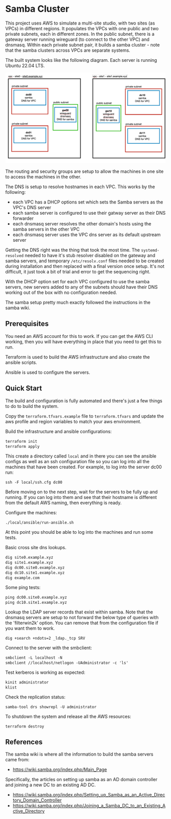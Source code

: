 # Samba Cluster

This project uses AWS to simulate a multi-site studio, with two sites (as VPCs) in different regions. It populates
the VPCs with one public and two private subnets, each in different zones. In the public subnet, there is a
gateway server running wireguard (to connect to the other VPC) and dnsmasq. Within each private subnet
pair, it builds a samba cluster - note that the samba clusters across VPCs are separate systems.

The built system looks like the following diagram. Each server is running Ubuntu 22.04 LTS.

![System Architeture Diagram](docs/network.png)

The routing and security groups are setup to allow the machines in one site to access the machines in the
other.

The DNS is setup to resolve hostnames in each VPC. This works by the following:

* each VPC has a DHCP options set which sets the Samba servers as the VPC's DNS server
* each samba server is configured to use their gatway server as their DNS forwarder
* each dnsmasq server resolves the other domain's hosts using the samba servers in the other VPC
* each dnsmasq server uses the VPC dns server as its default upstream server

Getting the DNS right was the thing that took the most time. The `systemd-resolved` needed to have it's
stub resolver disabled on the gateway and samba servers, and temporary `/etc/resolv.conf` files needed
to be created during installation and then replaced with a final version once setup. It's not difficult,
it just took a bit of trial and error to get the sequencing right.

With the DHCP option set for each VPC configured to use the samba servers, new servers added to any
of the subnets should have their DNS working out of the box with no configuration needed.

The samba setup pretty much exactly followed the instructions in the samba wiki.

## Prerequisites

You need an AWS account for this to work. If you can get the AWS CLI working, then you will
have everything in place that you need to get this to run.

Terraform is used to build the AWS infrastructure and also create the ansible scripts.

Ansible is used to configure the servers.

## Quick Start

The build and configuration is fully automated and there's just a few things to do to build the system.

Copy the `terraform.tfvars.example` file to `terraform.tfvars` and update the aws profile and region variables
to match your aws environment.

Build the infrastructure and ansible configurations:

    terraform init
    terraform apply

This create a directory called `local` and in there you can see the ansible configs as well as an
ssh configuration file so you can log into all the machines that have been created. For example,
to log into the server dc00 run:

    ssh -F local/ssh.cfg dc00

Before moving on to the next step, wait for the servers to be fully up and running. If you can log
into them and see that their hostname is different from the default AWS naming, then everything is
ready.

Configure the machines:

    ./local/ansible/run-ansible.sh

At this point you should be able to log into the machines and run some tests.

Basic cross site dns lookups.

    dig site0.example.xyz
    dig site1.example.xyz
    dig dc00.site0.example.xyz
    dig dc10.site1.example.xyz
    dig example.com

Some ping tests:

    ping dc00.site0.example.xyz
    ping dc10.site1.example.xyz

Lookup the LDAP server records that exist within samba. Note that the dnsmasq servers are setup
to not forward the below type of queries with the 'filterwin2k' option. You can remove that from
the configuration file if you want them to work.

    dig +search +ndots=2 _ldap._tcp SRV

Connect to the server with the smbclient:

    smbclient -L localhost -N
    smbclient //localhost/netlogon -UAdministrator -c 'ls'

Test kerberos is working as expected:

    kinit administrator
    klist

Check the replication status:

    samba-tool drs showrepl -U administrator

To shutdown the system and release all the AWS resources:

    terraform destroy


## References

The samba wiki is where all the information to build the samba servers came from:

* https://wiki.samba.org/index.php/Main_Page

Specifically, the articles on setting up samba as an AD domain controller and joining 
a new DC to an existing AD DC.

* https://wiki.samba.org/index.php/Setting_up_Samba_as_an_Active_Directory_Domain_Controller
* https://wiki.samba.org/index.php/Joining_a_Samba_DC_to_an_Existing_Active_Directory


